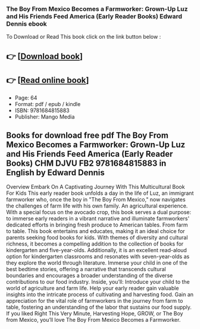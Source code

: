 ### The Boy From Mexico Becomes a Farmworker: Grown-Up Luz and His Friends Feed America (Early Reader Books) Edward Dennis ebook

To Download or Read This book click on the link button below :

## 👉  [**[Download book](http://get-pdfs.com/download.php?group=book&from=github.com&id=720858&lnk=1079 "Download book")**]

## 👉  [**[Read online book](http://get-pdfs.com/download.php?group=book&from=github.com&id=720858&lnk=1079 "Read online book")**]


* Page: 64
* Format: pdf / epub / kindle
* ISBN: 9781684815883
* Publisher: Mango Media



## Books for download free pdf The Boy From Mexico Becomes a Farmworker: Grown-Up Luz and His Friends Feed America (Early Reader Books) CHM DJVU FB2 9781684815883 in English by Edward Dennis


Overview
Embark On A Captivating Journey With This Multicultural Book For Kids This early reader book unfolds a day in the life of Luz, an immigrant farmworker who, once the boy in &quot;The Boy From Mexico,&quot; now navigates the challenges of farm life with his own family. An agricultural experience. With a special focus on the avocado crop, this book serves a dual purpose: to immerse early readers in a vibrant narrative and illuminate farmworkers&#039; dedicated efforts in bringing fresh produce to American tables. From farm to table. This book entertains and educates, making it an ideal choice for parents seeking food books for kids. With themes of diversity and cultural richness, it becomes a compelling addition to the collection of books for kindergarten and five-year-olds. Additionally, it is an excellent read-aloud option for kindergarten classrooms and resonates with seven-year-olds as they explore the world through literature. Immerse your child in one of the best bedtime stories, offering a narrative that transcends cultural boundaries and encourages a broader understanding of the diverse contributions to our food industry. Inside, you’ll: Introduce your child to the world of agriculture and farm life. Help your early reader gain valuable insights into the intricate process of cultivating and harvesting food. Gain an appreciation for the vital role of farmworkers in the journey from farm to table, fostering an understanding of the labor that sustains our food supply. If you liked Right This Very Minute, Harvesting Hope, GROW, or The Boy from Mexico, you’ll love The Boy From Mexico Becomes a Farmworker.



